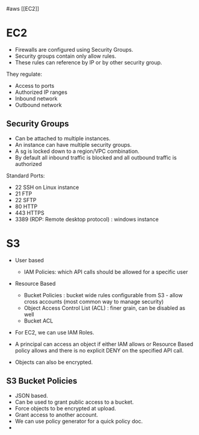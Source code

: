 #aws [[EC2]]


# EC2



* Firewalls are configured using Security Groups.
* Security groups contain only allow rules.
* These rules can reference by IP or by other security group.

They regulate:
* Access to ports
* Authorized IP ranges
* Inbound network 
* Outbound network

## Security Groups

* Can be attached to multiple instances.
* An instance can have multiple security groups.
* A sg is locked down to a region/VPC combination.
* By default all inbound traffic is blocked and all outbound traffic is authorized


Standard Ports:
* 22 SSH on Linux instance
* 21 FTP
* 22 SFTP
* 80 HTTP
* 443 HTTPS
* 3389 (RDP: Remote desktop protocol) : windows instance


# S3

* User based
	* IAM Policies: which API calls should be allowed for a specific user
* Resource Based
	* Bucket Policies : bucket wide rules configurable from S3 - allow cross accounts (most common way to manage security)
	* Object Access Control List (ACL) : finer grain, can be disabled as well
	* Bucket ACL
* For EC2, we can use IAM Roles.


* A principal can access an object if either IAM allows or Resource Based policy allows and there is no explicit DENY on the specified API call.
* Objects can also be encrypted.


## S3 Bucket Policies

* JSON based.
* Can be used to grant public access to a bucket.
* Force objects to be encrypted at upload.
* Grant access to another account.
* We can use policy generator for a quick policy doc.
* 

